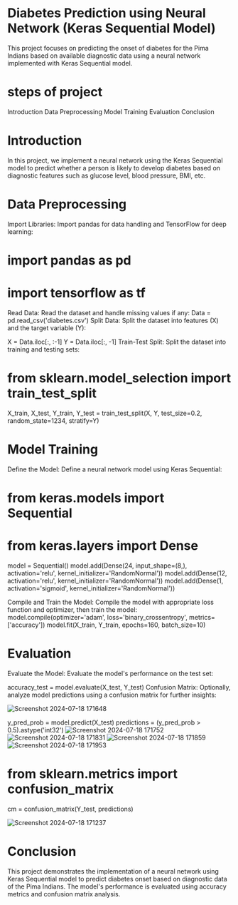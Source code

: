 
# Diabetes Prediction using Neural Network (Keras Sequential Model)
This project focuses on predicting the onset of diabetes for the Pima Indians based on available diagnostic data using a neural network implemented with Keras Sequential model.

# steps of project 
Introduction
Data Preprocessing
Model Training
Evaluation
Conclusion

# Introduction
In this project, we implement a neural network using the Keras Sequential model to predict whether a person is likely to develop diabetes based on diagnostic features such as glucose level, blood pressure, BMI, etc.

# Data Preprocessing
Import Libraries: Import pandas for data handling and TensorFlow for deep learning:

# import pandas as pd
# import tensorflow as tf
Read Data: Read the dataset and handle missing values if any:
Data = pd.read_csv('diabetes.csv')
Split Data: Split the dataset into features (X) and the target variable (Y):

X = Data.iloc[:, :-1]
Y = Data.iloc[:, -1]
Train-Test Split: Split the dataset into training and testing sets:

# from sklearn.model_selection import train_test_split
X_train, X_test, Y_train, Y_test = train_test_split(X, Y, test_size=0.2, random_state=1234, stratify=Y)
# Model Training
Define the Model: Define a neural network model using Keras Sequential:

# from keras.models import Sequential
# from keras.layers import Dense

model = Sequential()
model.add(Dense(24, input_shape=(8,), activation='relu', kernel_initializer='RandomNormal'))
model.add(Dense(12, activation='relu', kernel_initializer='RandomNormal'))
model.add(Dense(1, activation='sigmoid', kernel_initializer='RandomNormal'))

Compile and Train the Model: Compile the model with appropriate loss function and optimizer, then train the model:
model.compile(optimizer='adam', loss='binary_crossentropy', metrics=['accuracy'])
model.fit(X_train, Y_train, epochs=160, batch_size=10)

# Evaluation
Evaluate the Model: Evaluate the model's performance on the test set:

accuracy_test = model.evaluate(X_test, Y_test)
Confusion Matrix: Optionally, analyze model predictions using a confusion matrix for further insights:

![Screenshot 2024-07-18 171648](https://github.com/user-attachments/assets/faac5459-af75-45cd-adb5-b5288a29e895)

y_pred_prob = model.predict(X_test)
predictions = (y_pred_prob > 0.5).astype('int32')
![Screenshot 2024-07-18 171752](https://github.com/user-attachments/assets/a4c806ee-2a52-42bc-81a4-a973dddd645e)
![Screenshot 2024-07-18 171831](https://github.com/user-attachments/assets/1df1af58-4a2f-4be3-bd3e-c534589091c8)
![Screenshot 2024-07-18 171859](https://github.com/user-attachments/assets/49a1d76a-3373-429e-9958-c0504129d897)
![Screenshot 2024-07-18 171953](https://github.com/user-attachments/assets/cf3164cf-f129-4491-8870-272f9a9c31bb)



# from sklearn.metrics import confusion_matrix
cm = confusion_matrix(Y_test, predictions)

![Screenshot 2024-07-18 171237](https://github.com/user-attachments/assets/f6632f1f-a7da-4cab-9fd9-de311a45651e)


# Conclusion
This project demonstrates the implementation of a neural network using Keras Sequential model to predict diabetes onset based on diagnostic data of the Pima 
Indians. The model's performance is evaluated using accuracy metrics and confusion matrix analysis.












             
